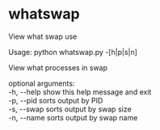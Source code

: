# whatswap
View what swap use

Usage: python whatswap.py -[h|p|s|n]

View what processes in swap

optional arguments:\
  -h, --help  show this help message and exit\
  -p, --pid   sorts output by PID\
  -s, --swap  sorts output by swap size\
  -n, --name  sorts output by swap name
